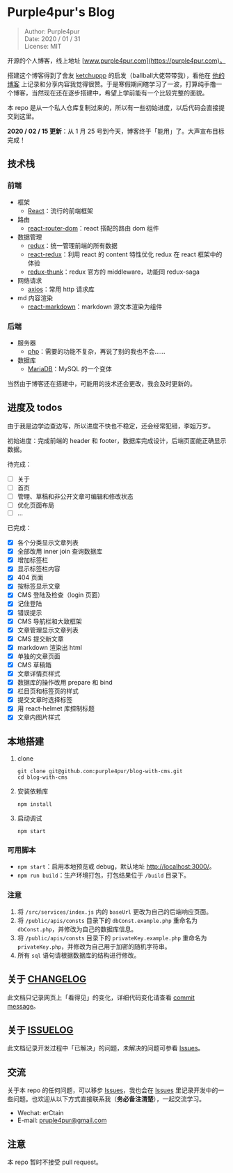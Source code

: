 # Purple4pur's Blog

> Author: Purple4pur<br />
> Date: 2020 / 01 / 31<br />
> License: MIT

开源的个人博客，线上地址 [www.purple4pur.com](https://purple4pur.com)。

搭建这个博客得到了舍友 [ketchuppp](https://github.com/ketchuppp) 的启发（ballball大佬带带我），看他在 [他的博客](https://ketchuppp.xyz/) 上记录和分享内容我觉得很赞。于是寒假期间瞎学习了一波，打算纯手撸一个博客，当然现在还在逐步搭建中，希望上学前能有一个比较完整的面貌。

本 repo 是从一个私人仓库复制过来的，所以有一些初始进度，以后代码会直接提交到这里。

**2020 / 02 / 15 更新**：从 1 月 25 号到今天，博客终于「能用」了。大声宣布目标完成！

## 技术栈

### 前端

- 框架
  - [React](https://reactjs.org/)：流行的前端框架
- 路由
  - [react-router-dom](https://reacttraining.com/react-router/web)：react 搭配的路由 dom 组件
- 数据管理
  - [redux](https://redux.js.org/)：统一管理前端的所有数据
  - [react-redux](https://react-redux.js.org/)：利用 react 的 content 特性优化 redux 在 react 框架中的体验
  - [redux-thunk](https://github.com/reduxjs/redux-thunk)：redux 官方的 middleware，功能同 redux-saga
- 网络请求
  - [axios](https://github.com/axios/axios)：常用 http 请求库
- md 内容渲染
  - [react-markdown](https://github.com/rexxars/react-markdown)：markdown 源文本渲染为组件

### 后端

- 服务器
  - [php](https://www.php.net/)：需要的功能不复杂，再说了别的我也不会……
- 数据库
  - [MariaDB](https://mariadb.org/)：MySQL 的一个变体

当然由于博客还在搭建中，可能用的技术还会更改，我会及时更新的。

## 进度及 todos

由于我是边学边查边写，所以进度不快也不稳定，还会经常犯错，李姐万岁。

初始进度：完成前端的 header 和 footer，数据库完成设计，后端页面能正确显示数据。

待完成：

- [ ] 关于
- [ ] 首页
- [ ] 管理、草稿和非公开文章可编辑和修改状态
- [ ] 优化页面布局
- [ ] ...

已完成：

- [x] 各个分类显示文章列表
- [x] 全部改用 inner join 查询数据库
- [x] 增加标签栏
- [x] 显示标签栏内容
- [x] 404 页面
- [x] 按标签显示文章
- [x] CMS 登陆及检查（login 页面）
- [x] 记住登陆
- [x] 错误提示
- [x] CMS 导航栏和大致框架
- [x] 文章管理显示文章列表
- [x] CMS 提交新文章
- [x] markdown 渲染出 html
- [x] 单独的文章页面
- [x] CMS 草稿箱
- [x] 文章详情页样式
- [x] 数据库的操作改用 prepare 和 bind
- [x] 栏目页和标签页的样式
- [x] 提交文章时选择标签
- [x] 用 react-helmet 库控制标题
- [x] 文章内图片样式

## 本地搭建

1. clone
   ```
   git clone git@github.com:purple4pur/blog-with-cms.git
   cd blog-with-cms
   ```
2. 安装依赖库
   ```
   npm install
   ```
3. 启动调试
   ```
   npm start
   ```

### 可用脚本

- `npm start`：启用本地预览或 debug，默认地址 [http://localhost:3000/](http://localhost:3000/)。
- `npm run build`：生产环境打包，打包结果位于 `/build` 目录下。

### 注意

1. 将 `/src/services/index.js` 内的 `baseUrl` 更改为自己的后端响应页面。
2. 将 `/public/apis/consts` 目录下的 `dbConst.example.php` 重命名为 `dbConst.php`，并修改为自己的数据库信息。
3. 将 `/public/apis/consts` 目录下的 `privateKey.example.php` 重命名为 `privateKey.php`，并修改为自己用于加密的随机字符串。
4. 所有 `sql` 语句请根据数据库的结构进行修改。

## 关于 [CHANGELOG](https://github.com/purple4pur/blog-with-cms/blob/master/CHANGELOG.md)

此文档只记录网页上「看得见」的变化，详细代码变化请查看 [commit message](https://github.com/purple4pur/blog-with-cms/commits/master)。

## 关于 [ISSUELOG](https://github.com/purple4pur/blog-with-cms/blob/master/ISSUELOG.md)

此文档记录开发过程中「已解决」的问题，未解决的问题可参看 [Issues](https://github.com/purple4pur/blog-with-cms/issues)。

## 交流

关于本 repo 的任何问题，可以移步 [Issues](https://github.com/purple4pur/blog-with-cms/issues)，我也会在 [Issues](https://github.com/purple4pur/blog-with-cms/issues) 里记录开发中的一些问题。也欢迎从以下方式直接联系我（**务必备注清楚**），一起交流学习。

- Wechat: erCtain
- E-mail: [pruple4pur@gmail.com](mailto:purple4pur@gmail.com)

## 注意

本 repo 暂时不接受 pull request。

